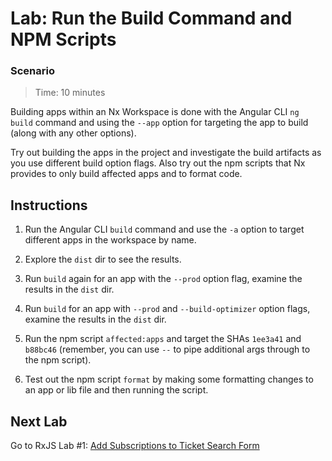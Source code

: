 # Lab: Run the Build Command and NPM Scripts

### Scenario

>  Time: 10 minutes

Building apps within an Nx Workspace is done with the Angular CLI `ng build` command and using the `--app` option for targeting the app to build (along with any other options).

Try out building the apps in the project and investigate the build artifacts as you use different build option flags. Also try out the npm scripts that Nx provides to only build affected apps and to format code.

## Instructions
1. Run the Angular CLI `build` command and use the `-a` option to target different apps in the workspace by name.

1. Explore the `dist` dir to see the results.

1. Run `build` again for an app with the `--prod` option flag, examine the results in the `dist` dir.

1. Run `build` for an app with `--prod` and `--build-optimizer` option flags, examine the results in the `dist` dir.

1. Run the npm script `affected:apps` and target the SHAs `1ee3a41` and `b88bc46` (remember, you can use ` -- ` to pipe additional args through to the npm script).

1. Test out the npm script `format` by making some formatting changes to an app or lib file and then running the script.

## Next Lab
Go to RxJS Lab #1: [Add Subscriptions to Ticket Search Form](/rxjs/lab-1.md)